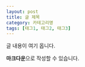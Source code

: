 ```yaml
---
layout: post
title: 글 제목
category: 카테고리명
tags: [태그1, 태그2, 태그3]
---
```

글 내용이 여기 옵니다.

**마크다운**으로 작성할 수 있습니다.
